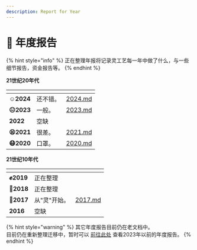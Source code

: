 ```yaml
---
description: Report for Year
---
```


# 📃 年度报告

{% hint style="info" %}
正在整理年报将记录灵工艺每一年中做了什么，与一些细节报告，资金报告等。
{% endhint %}

**21世纪20年代**

<table data-view="cards"><thead><tr><th></th><th></th><th data-hidden data-card-target data-type="content-ref"></th></tr></thead><tbody><tr><td><strong>☺️2024</strong></td><td>还不错。</td><td><a href="2024.md">2024.md</a></td></tr><tr><td><strong>😐2023</strong></td><td>一般。</td><td><a href="2023.md">2023.md</a></td></tr><tr><td><strong>2022</strong></td><td>空缺</td><td></td></tr><tr><td><strong>😫2021</strong></td><td>很差。</td><td><a href="2021.md">2021.md</a></td></tr><tr><td><strong>😷2020</strong></td><td>口罩。</td><td><a href="2020.md">2020.md</a></td></tr></tbody></table>

**21世纪10年代**

<table data-view="cards"><thead><tr><th></th><th></th><th data-hidden data-card-target data-type="content-ref"></th></tr></thead><tbody><tr><td><strong>✊2019</strong></td><td>正在整理</td><td></td></tr><tr><td><strong>👊2018</strong></td><td>正在整理</td><td></td></tr><tr><td><strong>🥺2017</strong></td><td>从"灵"开始。</td><td><a href="2017.md">2017.md</a></td></tr><tr><td><strong>2016</strong></td><td>空缺</td><td></td></tr></tbody></table>

{% hint style="warning" %}
其它年度报告目前仍在老文档中。\
目前仍在重新整理迁移中，暂时可以 [前往此处](https://olddocs.nullcraft.org/report) 查看2023年以前的年度报告。
{% endhint %}
